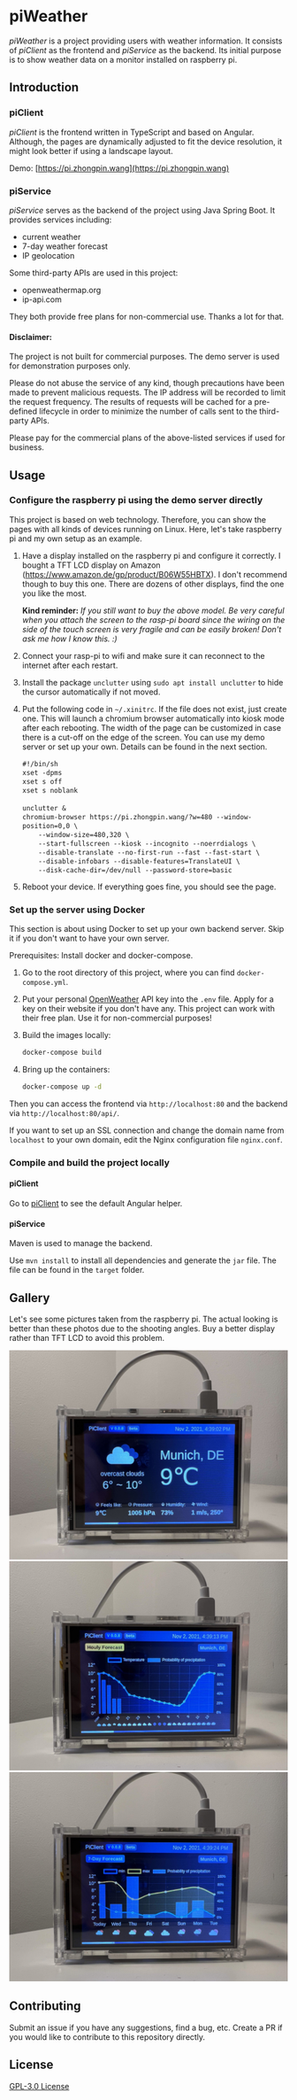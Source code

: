 # piWeather
*piWeather* is a project providing users with weather information.
It consists of *piClient* as the frontend and *piService* as the backend.
Its initial purpose is to show weather data on a monitor installed on raspberry pi.

## Introduction
### piClient
*piClient* is the frontend written in TypeScript and based on Angular.
Although, the pages are dynamically adjusted to fit the device resolution,
it might look better if using a landscape layout.

Demo: [https://pi.zhongpin.wang](https://pi.zhongpin.wang)

### piService
*piService* serves as the backend of the project using Java Spring Boot.
It provides services including:
- current weather
- 7-day weather forecast
- IP geolocation

Some third-party APIs are used in this project:
- openweathermap.org
- ip-api.com

They both provide free plans for non-commercial use. Thanks a lot for that.

#### Disclaimer:

The project is not built for commercial purposes.
The demo server is used for demonstration purposes only.

Please do not abuse the service of any kind,
though precautions have been made to prevent malicious requests.
The IP address will be recorded to limit the request frequency.
The results of requests will be cached for a pre-defined lifecycle
in order to minimize the number of calls sent to the third-party APIs.

Please pay for the commercial plans of the above-listed services if used for business.

## Usage
### Configure the raspberry pi using the demo server directly
This project is based on web technology.
Therefore, you can show the pages with all kinds of devices running on Linux.
Here, let's take raspberry pi and my own setup as an example.

1. Have a display installed on the raspberry pi and configure it correctly.
   I bought a TFT LCD display on Amazon (https://www.amazon.de/gp/product/B06W55HBTX).
   I don't recommend though to buy this one. There are dozens of other displays, find the one you like the most.

   **Kind reminder:** *If you still want to buy the above model.*
   *Be very careful when you attach the screen to the rasp-pi board since the wiring on the side of the touch screen is very fragile and can be easily broken! Don't ask me how I know this. :)*

2. Connect your rasp-pi to wifi and make sure it can reconnect to the internet after each restart.

3. Install the package `unclutter` using `sudo apt install unclutter` to hide the cursor automatically if not moved.

4. Put the following code in `~/.xinitrc`. If the file does not exist, just create one.
   This will launch a chromium browser automatically into kiosk mode after each rebooting.
   The width of the page can be customized in case there is a cut-off on the edge of the screen.
   You can use my demo server or set up your own. Details can be found in the next section.

    ```shell
    #!/bin/sh
    xset -dpms
    xset s off
    xset s noblank
    
    unclutter &
    chromium-browser https://pi.zhongpin.wang/?w=480 --window-position=0,0 \
        --window-size=480,320 \
        --start-fullscreen --kiosk --incognito --noerrdialogs \
        --disable-translate --no-first-run --fast --fast-start \
        --disable-infobars --disable-features=TranslateUI \
        --disk-cache-dir=/dev/null --password-store=basic
    ```
5. Reboot your device. If everything goes fine, you should see the page.

### Set up the server using Docker
This section is about using Docker to set up your own backend server.
Skip it if you don't want to have your own server.

Prerequisites: Install docker and docker-compose.

1. Go to the root directory of this project, where you can find `docker-compose.yml`.

2. Put your personal [OpenWeather](https://openweathermap.org/api) API key into the `.env` file.
   Apply for a key on their website if you don't have any.
   This project can work with their free plan. Use it for non-commercial purposes!

3. Build the images locally:
   ```bash
   docker-compose build
   ```

4. Bring up the containers:
   ```bash
   docker-compose up -d
   ```

Then you can access the frontend via `http://localhost:80`
and the backend via `http://localhost:80/api/`.

If you want to set up an SSL connection and change the domain name from `localhost` to your own domain,
edit the Nginx configuration file `nginx.conf`.

### Compile and build the project locally
#### piClient
Go to [piClient](./piClient) to see the default Angular helper.

#### piService
Maven is used to manage the backend.

Use `mvn install` to install all dependencies and generate the `jar` file. The file can be found in the `target` folder.

## Gallery
Let's see some pictures taken from the raspberry pi.
The actual looking is better than these photos due to the shooting angles.
Buy a better display rather than TFT LCD to avoid this problem.

![pi-weather-1](./docs/images/pi-weather-1.jpg "pi-weather-1")
![pi-weather-2](./docs/images/pi-weather-2.jpg "pi-weather-2")
![pi-weather-3](./docs/images/pi-weather-3.jpg "pi-weather-3")

## Contributing
Submit an issue if you have any suggestions, find a bug, etc. 
Create a PR if you would like to contribute to this repository directly.

## License
[GPL-3.0 License](./LICENSE)
